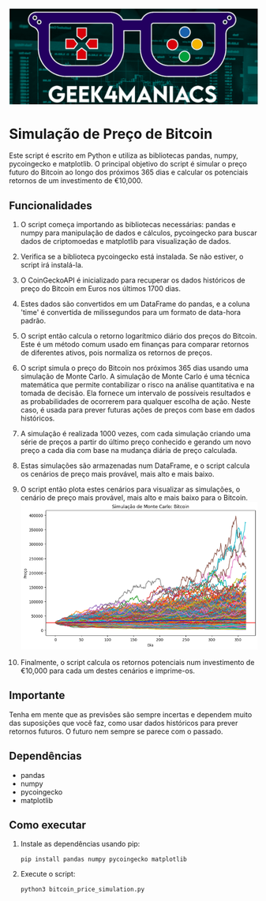 ![Geek4Maniacs](logogeek.png)

# Simulação de Preço de Bitcoin

Este script é escrito em Python e utiliza as bibliotecas pandas, numpy, pycoingecko e matplotlib. O principal objetivo do script é simular o preço futuro do Bitcoin ao longo dos próximos 365 dias e calcular os potenciais retornos de um investimento de €10,000.

## Funcionalidades

1. O script começa importando as bibliotecas necessárias: pandas e numpy para manipulação de dados e cálculos, pycoingecko para buscar dados de criptomoedas e matplotlib para visualização de dados.

2. Verifica se a biblioteca pycoingecko está instalada. Se não estiver, o script irá instalá-la.

3. O CoinGeckoAPI é inicializado para recuperar os dados históricos de preço do Bitcoin em Euros nos últimos 1700 dias.

4. Estes dados são convertidos em um DataFrame do pandas, e a coluna 'time' é convertida de milissegundos para um formato de data-hora padrão.

5. O script então calcula o retorno logarítmico diário dos preços do Bitcoin. Este é um método comum usado em finanças para comparar retornos de diferentes ativos, pois normaliza os retornos de preços.

6. O script simula o preço do Bitcoin nos próximos 365 dias usando uma simulação de Monte Carlo. A simulação de Monte Carlo é uma técnica matemática que permite contabilizar o risco na análise quantitativa e na tomada de decisão. Ela fornece um intervalo de possíveis resultados e as probabilidades de ocorrerem para qualquer escolha de ação. Neste caso, é usada para prever futuras ações de preços com base em dados históricos.

7. A simulação é realizada 1000 vezes, com cada simulação criando uma série de preços a partir do último preço conhecido e gerando um novo preço a cada dia com base na mudança diária de preço calculada.

8. Estas simulações são armazenadas num DataFrame, e o script calcula os cenários de preço mais provável, mais alto e mais baixo.

9. O script então plota estes cenários para visualizar as simulações, o cenário de preço mais provável, mais alto e mais baixo para o Bitcoin.
    ![output1](output1.png)

11. Finalmente, o script calcula os retornos potenciais num investimento de €10,000 para cada um destes cenários e imprime-os.

## Importante
Tenha em mente que as previsões são sempre incertas e dependem muito das suposições que você faz, como usar dados históricos para prever retornos futuros. O futuro nem sempre se parece com o passado.

## Dependências
- pandas
- numpy
- pycoingecko
- matplotlib

## Como executar

1. Instale as dependências usando pip:
    ```
    pip install pandas numpy pycoingecko matplotlib
    ```

2. Execute o script:
    ```
    python3 bitcoin_price_simulation.py
    ```


